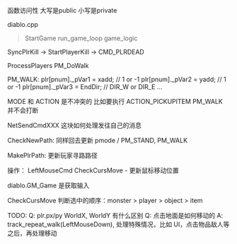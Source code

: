 函数访问性
大写是public
小写是private

diablo.cpp
>StartGame
>run_game_loop
>game_logic

SyncPlrKill -> StartPlayerKill -> CMD_PLRDEAD

ProcessPlayers
PM_DoWalk

PM_WALK:
plr[pnum]._pVar1 = xadd; // 1 or -1
plr[pnum]._pVar2 = yadd; // 1 or -1
plr[pnum]._pVar3 = EndDir; // DIR_W or DIR_E ...

MODE 和 ACTION 是不冲突的
比如要执行 ACTION_PICKUPITEM
PM_WALK 并不会打断

NetSendCmdXXX
这块如何处理发往自己的消息

CheckNewPath:
同样回去更新 pmode / PM_STAND, PM_WALK

MakePlrPath:
更新玩家寻路路径

操作：
LeftMouseCmd
CheckCursMove - 更新鼠标移动位置

diablo.GM_Game 是获取输入

CheckCursMove 判断选中的顺序：monster > player > object > item

TODO:
Q: plr.px/py WorldX, WorldY 有什么区别
Q: 点击地面是如何移动的
A: track_repeat_walk(LeftMouseDown), 处理特殊情况，比如 UI，点击物品敌人等之后，再处理移动
